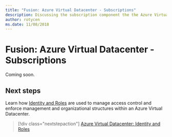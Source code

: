 ```yaml
---
title: "Fusion: Azure Virtual Datacenter - Subscriptions" 
description: Discussing the subscription component the the Azure Virtual Datacenter (VDC) model
author: rotycen
ms.date: 11/08/2018
---
```

# Fusion: Azure Virtual Datacenter - Subscriptions

Coming soon.

## Next steps

Learn  how [Identity and Roles](../identity/vdc-identity.md) are used to manage access control and enforce management and organizational structures within an Azure Virtual Datacenter.

> [!div class="nextstepaction"]
> [Azure Virtual Datacenter: Identity and Roles](../identity/vdc-identity.md)